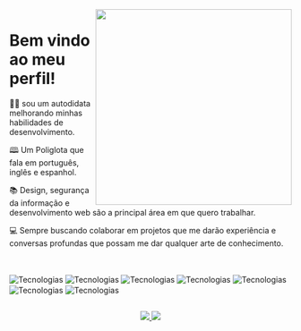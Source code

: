 <img align="right" src="https://github.com/SouFelps/SouFelps/blob/3cbb1992bb98507fa58e325a143b59c07aca9254/Icon%20Profile.png" style="width:350px; height:350px; border: 60px; max-width:100%;">
<h1>Bem vindo ao meu perfil!</h1>
<p align="left">
 👋🏽 sou um autodidata melhorando minhas habilidades de desenvolvimento.
</p>
<p align="left">
 🕮 Um Poliglota que fala em português, inglês e espanhol.
</p>
<p align="left">
 📚 Design, segurança da informação e desenvolvimento web são a principal área em que quero trabalhar.
</p>
<p align="left">
 💻 Sempre buscando colaborar em projetos que me darão experiência e conversas profundas que possam me dar qualquer arte de conhecimento.
</p>

##
<div style="display: inline_block"><br/>
 <img align="center"  alt="Tecnologias" src="https://img.shields.io/badge/HTML5-E34F26?style=for-the-badge&logo=html5&logoColor=white" />
  <img align="center"  alt="Tecnologias" src="https://img.shields.io/badge/CSS3-1572B6?style=for-the-badge&logo=css3&logoColor=white" />
  <img align="center"  alt="Tecnologias" src="https://img.shields.io/badge/JavaScript-F7DF1E?style=for-the-badge&logo=javascript&logoColor=black" />
 <img align="center"  alt="Tecnologias" src="https://img.shields.io/badge/Node.js-43853D?style=for-the-badge&logo=node.js&logoColor=white" />
  <img align="center"  alt="Tecnologias" src="https://img.shields.io/badge/Python-14354C?style=for-the-badge&logo=python&logoColor=white" />
 <img align="center"  alt="Tecnologias" src="https://img.shields.io/badge/Windows-0078D6?style=for-the-badge&logo=windows&logoColor=white" />
  <img align="center"  alt="Tecnologias" src="https://img.shields.io/badge/Markdown-000000?style=for-the-badge&logo=markdown&logoColor=white" />
</div>


##

<div align="center">
 <a href="https://github.com/SouFelps", >
 <img altura="180em" src="https://github-readme-stats.vercel.app/api?username=SouFelps&show_icons=true&theme=dark&include_all_commits=true&count_private=true"/>
 <img altura="180em" src="https://github-readme-stats.vercel.app/api/top-langs/?username=SouFelps&layout=compact&langs_count=7&theme=dark"/>
</div>
 

